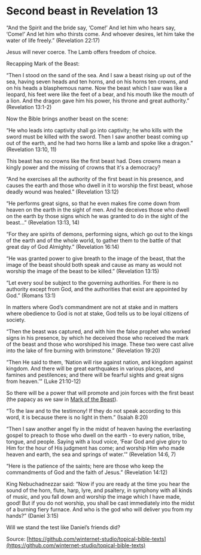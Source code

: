 Second beast in Revelation 13
=============================

“And the Spirit and the bride say, ‘Come!’ And let him who hears say, ‘Come!’ And let him who thirsts come. And whoever desires, let him take the water of life freely.” (Revelation 22:17)

Jesus will never coerce. The Lamb offers freedom of choice.

Recapping Mark of the Beast:

“Then I stood on the sand of the sea. And I saw a beast rising up out of the sea, having seven heads and ten horns, and on his horns ten crowns, and on his heads a blasphemous name. Now the beast which I saw was like a leopard, his feet were like the feet of a bear, and his mouth like the mouth of a lion. And the dragon gave him his power, his throne and great authority.” (Revelation 13:1-2)

Now the Bible brings another beast on the scene:

“He who leads into captivity shall go into captivity; he who kills with the sword must be killed with the sword. Then I saw another beast coming up out of the earth, and he had two horns like a lamb and spoke like a dragon.” (Revelation 13:10, 11)

This beast has no crowns like the first beast had. Does crowns mean a kingly power and the missing of crowns that it's a democracy?

“And he exercises all the authority of the first beast in his presence, and causes the earth and those who dwell in it to worship the first beast, whose deadly wound was healed.” (Revelation 13:12)

“He performs great signs, so that he even makes fire come down from heaven on the earth in the sight of men. And he deceives those who dwell on the earth by those signs which he was granted to do in the sight of the beast...” (Revelation 13:13, 14)

“For they are spirits of demons, performing signs, which go out to the kings of the earth and of the whole world, to gather them to the battle of that great day of God Almighty.” (Revelation 16:14)

“He was granted power to give breath to the image of the beast, that the image of the beast should both speak and cause as many as would not worship the image of the beast to be killed.” (Revelation 13:15)

“Let every soul be subject to the governing authorities. For there is no authority except from God, and the authorities that exist are appointed by God.” (Romans 13:1)

In matters where God’s commandment are not at stake and in matters where obedience to God is not at stake, God tells us to be loyal citizens of society.

“Then the beast was captured, and with him the false prophet who worked signs in his presence, by which he deceived those who received the mark of the beast and those who worshiped his image. These two were cast alive into the lake of fire burning with brimstone.” (Revelation 19:20)

“Then He said to them, ‘Nation will rise against nation, and kingdom against kingdom. And there will be great earthquakes in various places, and famines and pestilences; and there will be fearful sights and great signs from heaven.’” (Luke 21:10-12)

So there will be a power that will promote and join forces with the first beast (the papacy as we saw in [Mark of the Beast](Mark%20of%20the%20Beast.md)).

“To the law and to the testimony! If they do not speak according to this word, it is because there is no light in them.” (Isaiah 8:20)

“Then I saw another angel fly in the midst of heaven having the everlasting gospel to preach to those who dwell on the earth - to every nation, tribe, tongue, and people. Saying with a loud voice, ‘Fear God and give glory to Him for the hour of His judgment has come; and worship Him who made heaven and earth, the sea and springs of water.’” (Revelation 14:6, 7)

“Here is the patience of the saints; here are those who keep the commandments of God and the faith of Jesus.” (Revelation 14:12)

King Nebuchadnezzar said: “Now if you are ready at the time you hear the sound of the horn, flute, harp, lyre, and psaltery, in symphony with all kinds of music, and you fall down and worship the image which I have made, good! But if you do not worship, you shall be cast immediately into the midst of a burning fiery furnace. And who is the god who will deliver you from my hands?” (Daniel 3:15)

Will we stand the test like Daniel’s friends did?


<!--
References:
24-X The Clock Runs Out on America's  Freedom.pdf
-->

Source: [https://github.com/winternet-studio/topical-bible-texts](https://github.com/winternet-studio/topical-bible-texts)
